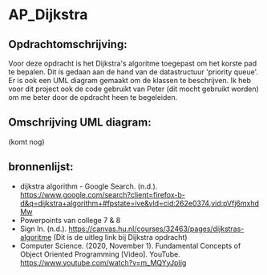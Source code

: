 # AP_Dijkstra

## Opdrachtomschrijving:
Voor deze opdracht is het Dijkstra's algoritme toegepast om het korste pad te bepalen. Dit is gedaan aan de hand van de datastructuur 'priority queue'.
Er is ook een UML diagram gemaakt om de klassen te beschrijven. Ik heb voor dit project ook de code gebruikt van Peter (dit mocht gebruikt worden) om me beter door de opdracht heen te begeleiden. 

## Omschrijving UML diagram: 
(komt nog) 

## bronnenlijst: 
- dijkstra algorithm - Google Search. (n.d.). https://www.google.com/search?client=firefox-b-d&q=dijkstra+algorithm+#fpstate=ive&vld=cid:262e0374,vid:pVfj6mxhdMw
- Powerpoints van college 7 & 8
- Sign In. (n.d.). https://canvas.hu.nl/courses/32463/pages/dijkstras-algoritme (Dit is de uitleg link bij Dijkstra opdracht)
- Computer Science. (2020, November 1). Fundamental Concepts of Object Oriented Programming [Video]. YouTube. https://www.youtube.com/watch?v=m_MQYyJpIjg
